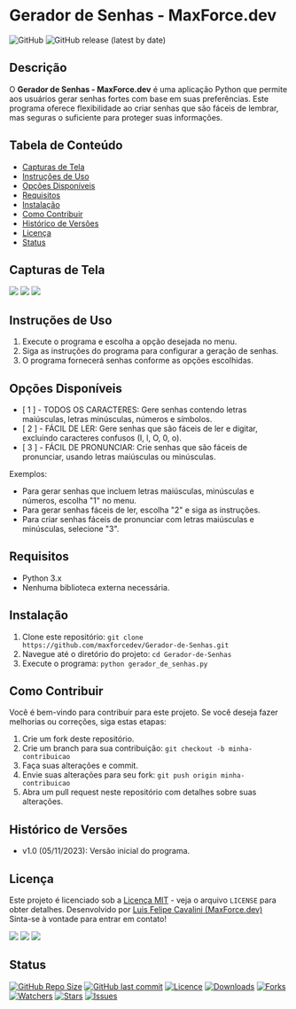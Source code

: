 
# Gerador de Senhas - MaxForce.dev

![GitHub](https://img.shields.io/github/license/maxforcedev/Gerador-de-Senhas)
![GitHub release (latest by date)](https://img.shields.io/github/v/release/maxforcedev/Gerador-de-Senhas)

## Descrição
O **Gerador de Senhas - MaxForce.dev** é uma aplicação Python que permite aos usuários gerar senhas fortes com base em suas preferências. Este programa oferece flexibilidade ao criar senhas que são fáceis de lembrar, mas seguras o suficiente para proteger suas informações.

## Tabela de Conteúdo
- [Capturas de Tela](#capturas-de-tela)
- [Instruções de Uso](#instruções-de-uso)
- [Opções Disponíveis](#opções-disponíveis)
- [Requisitos](#requisitos)
- [Instalação](#instalação)
- [Como Contribuir](#como-contribuir)
- [Histórico de Versões](#histórico-de-versões)
- [Licença](#licença)
- [Status](#status)

## Capturas de Tela
![](https://cdn.discordapp.com/attachments/1014935706256293938/1170814843486486579/image.png?ex=655a694b&is=6547f44b&hm=384bb5bfcc34084059a9ea27fc5fc93525136351ef8f5d04a45171ab25cdb783&)
![](https://cdn.discordapp.com/attachments/1014935706256293938/1170814844044320768/image.png?ex=655a694b&is=6547f44b&hm=450b390d18c20e0e672dbfcd9f229af4a7dc27d6aa8437526d2caa221761fbbb&)
![](https://cdn.discordapp.com/attachments/1014935706256293938/1170814843738132740/image.png?ex=655a694b&is=6547f44b&hm=25fe3192e104d0b15cbba0c7bc264eede3f04e83426518ef596745209916df69&)


## Instruções de Uso
1. Execute o programa e escolha a opção desejada no menu.
2. Siga as instruções do programa para configurar a geração de senhas.
3. O programa fornecerá senhas conforme as opções escolhidas.

## Opções Disponíveis

- [ 1 ] - TODOS OS CARACTERES: Gere senhas contendo letras maiúsculas, letras minúsculas, números e símbolos.
- [ 2 ] - FÁCIL DE LER: Gere senhas que são fáceis de ler e digitar, excluindo caracteres confusos (I, l, O, 0, o).
- [ 3 ] - FÁCIL DE PRONUNCIAR: Crie senhas que são fáceis de pronunciar, usando letras maiúsculas ou minúsculas.

Exemplos:
- Para gerar senhas que incluem letras maiúsculas, minúsculas e números, escolha "1" no menu.
- Para gerar senhas fáceis de ler, escolha "2" e siga as instruções.
- Para criar senhas fáceis de pronunciar com letras maiúsculas e minúsculas, selecione "3".

## Requisitos
- Python 3.x
- Nenhuma biblioteca externa necessária.

## Instalação
1. Clone este repositório: `git clone https://github.com/maxforcedev/Gerador-de-Senhas.git`
2. Navegue até o diretório do projeto: `cd Gerador-de-Senhas`
3. Execute o programa: `python gerador_de_senhas.py`

## Como Contribuir
Você é bem-vindo para contribuir para este projeto. Se você deseja fazer melhorias ou correções, siga estas etapas:
1. Crie um fork deste repositório.
2. Crie um branch para sua contribuição: `git checkout -b minha-contribuicao`
3. Faça suas alterações e commit.
4. Envie suas alterações para seu fork: `git push origin minha-contribuicao`
5. Abra um pull request neste repositório com detalhes sobre suas alterações.

## Histórico de Versões
- v1.0 (05/11/2023): Versão inicial do programa.

## Licença
Este projeto é licenciado sob a [Licença MIT](LICENSE) - veja o arquivo `LICENSE` para obter detalhes.
Desenvolvido por [Luis Felipe Cavalini (MaxForce.dev)](https://github.com/maxforcedev)
<br>
Sinta-se à vontade para entrar em contato!

<p align="left">
<div dir="auto"> 
  <a href="https://discord.gg/darkbotbr" rel="nofollow"><img src="https://camo.githubusercontent.com/3f990cfefb64f13d28397fe586c3aa38a81fde585de479205d63c79363ebe07a/68747470733a2f2f696d672e736869656c64732e696f2f62616467652f446973636f72642d3732383944413f7374796c653d666f722d7468652d6261646765266c6f676f3d646973636f7264266c6f676f436f6c6f723d7768697465" data-canonical-src="https://img.shields.io/badge/Discord-7289DA?style=for-the-badge&amp;logo=discord&amp;logoColor=white" style="max-width: 100%;"></a> 
  <a href="mailto:lfcvs.rj@gmail.com"><img src="https://camo.githubusercontent.com/927d6b3961fa048ff7303daf291cb5869dfa25018997cf8c1373c2f6a85b1458/68747470733a2f2f696d672e736869656c64732e696f2f62616467652f2d476d61696c2d2532333333333f7374796c653d666f722d7468652d6261646765266c6f676f3d676d61696c266c6f676f436f6c6f723d7768697465" data-canonical-src="https://img.shields.io/badge/-Gmail-%23333?style=for-the-badge&amp;logo=gmail&amp;logoColor=white" style="max-width: 100%;"></a>
  <a href="https://www.linkedin.com/in/maxforcedev" rel="nofollow"><img src="https://camo.githubusercontent.com/c00f87aeebbec37f3ee0857cc4c20b21fefde8a96caf4744383ebfe44a47fe3f/68747470733a2f2f696d672e736869656c64732e696f2f62616467652f2d4c696e6b6564496e2d2532333030373742353f7374796c653d666f722d7468652d6261646765266c6f676f3d6c696e6b6564696e266c6f676f436f6c6f723d7768697465" data-canonical-src="https://img.shields.io/badge/-LinkedIn-%230077B5?style=for-the-badge&amp;logo=linkedin&amp;logoColor=white" style="max-width: 100%;"></a> 
</div>
</p>

## Status

<p  dir="auto"><a  target="_blank"  rel="noopener noreferrer nofollow"  href="https://camo.githubusercontent.com/085ee5bc4cc1b44a80ee4caed41671629635f05e3a9f380a9b6effcaefef0694/68747470733a2f2f696d672e736869656c64732e696f2f6769746875622f7265706f2d73697a652f4e65774b616e7661732f50726f6a65746f2d323f7374796c653d666f722d7468652d6261646765266c6f676f3d676974687562"><img  src="https://camo.githubusercontent.com/085ee5bc4cc1b44a80ee4caed41671629635f05e3a9f380a9b6effcaefef0694/68747470733a2f2f696d672e736869656c64732e696f2f6769746875622f7265706f2d73697a652f4e65774b616e7661732f50726f6a65746f2d323f7374796c653d666f722d7468652d6261646765266c6f676f3d676974687562"  alt="GitHub Repo Size"  data-canonical-src="https://img.shields.io/github/repo-size/maxforcedev/Gerador-de-Senhas?style=for-the-badge&amp;logo=github"  style="max-width: 100%;"></a>
<a  target="_blank"  rel="noopener noreferrer nofollow"  href="https://camo.githubusercontent.com/1de643c70fafb10886be2e9a1409cfd63362856c1e3e9a1ecb4fd348ce4a60b3/68747470733a2f2f696d672e736869656c64732e696f2f6769746875622f6c6173742d636f6d6d69742f4e65774b616e7661732f50726f6a65746f2d323f7374796c653d666f722d7468652d6261646765266c6f676f3d676974"><img  src="https://camo.githubusercontent.com/1de643c70fafb10886be2e9a1409cfd63362856c1e3e9a1ecb4fd348ce4a60b3/68747470733a2f2f696d672e736869656c64732e696f2f6769746875622f6c6173742d636f6d6d69742f4e65774b616e7661732f50726f6a65746f2d323f7374796c653d666f722d7468652d6261646765266c6f676f3d676974"  alt="GitHub last commit"  data-canonical-src="https://img.shields.io/github/last-commit/maxforcedev/Gerador-de-Senhas?style=for-the-badge&amp;logo=git"  style="max-width: 100%;"></a>
<a  href="/maxforcedev/Gerador-de-Senhas/blob/main/LICENSE"><img  src="https://camo.githubusercontent.com/53faebb0082f82d530a9ef23497930288dc9a261c64700ed3b0d18c8fda7bc30/68747470733a2f2f696d672e736869656c64732e696f2f6769746875622f6c6963656e73652f4e65774b616e7661732f50726f6a65746f2d323f7374796c653d666f722d7468652d6261646765"  alt="Licence"  data-canonical-src="https://img.shields.io/github/license/maxforcedev/Gerador-de-Senhas?style=for-the-badge"  style="max-width: 100%;"></a>
<a  target="_blank"  rel="noopener noreferrer nofollow"  href="https://camo.githubusercontent.com/03d19c396f0ddaef7c9e45b4895edfdded39e9fb2931b51beb9320f9e2b7678e/68747470733a2f2f696d672e736869656c64732e696f2f6769746875622f646f776e6c6f6164732f4e65774b616e7661732f50726f6a65746f2d322f746f74616c3f7374796c653d666f722d7468652d6261646765"><img  src="https://camo.githubusercontent.com/03d19c396f0ddaef7c9e45b4895edfdded39e9fb2931b51beb9320f9e2b7678e/68747470733a2f2f696d672e736869656c64732e696f2f6769746875622f646f776e6c6f6164732f4e65774b616e7661732f50726f6a65746f2d322f746f74616c3f7374796c653d666f722d7468652d6261646765"  alt="Downloads"  data-canonical-src="https://img.shields.io/github/downloads/maxforcedev/Gerador-de-Senhas/total?style=for-the-badge"  style="max-width: 100%;"></a>
<a  target="_blank"  rel="noopener noreferrer nofollow"  href="https://camo.githubusercontent.com/078f38d18781ba66267640a4010cfd9ed556bc73e4887ec53bf345843fb0d7f0/68747470733a2f2f696d672e736869656c64732e696f2f6769746875622f666f726b732f4e65774b616e7661732f50726f6a65746f2d323f7374796c653d666f722d7468652d6261646765"><img  src="https://camo.githubusercontent.com/078f38d18781ba66267640a4010cfd9ed556bc73e4887ec53bf345843fb0d7f0/68747470733a2f2f696d672e736869656c64732e696f2f6769746875622f666f726b732f4e65774b616e7661732f50726f6a65746f2d323f7374796c653d666f722d7468652d6261646765"  alt="Forks"  data-canonical-src="https://img.shields.io/github/forks/maxforcedev/Gerador-de-Senhas?style=for-the-badge"  style="max-width: 100%;"></a>
<a  target="_blank"  rel="noopener noreferrer nofollow"  href="https://camo.githubusercontent.com/bbfb37b94652627df28e7dfa2045708e88262acabf46a5d79acd099a91eed22f/68747470733a2f2f696d672e736869656c64732e696f2f6769746875622f77617463686572732f4e65774b616e7661732f50726f6a65746f2d323f7374796c653d666f722d7468652d6261646765"><img  src="https://camo.githubusercontent.com/bbfb37b94652627df28e7dfa2045708e88262acabf46a5d79acd099a91eed22f/68747470733a2f2f696d672e736869656c64732e696f2f6769746875622f77617463686572732f4e65774b616e7661732f50726f6a65746f2d323f7374796c653d666f722d7468652d6261646765"  alt="Watchers"  data-canonical-src="https://img.shields.io/github/watchers/maxforcedev/Gerador-de-Senhas?style=for-the-badge"  style="max-width: 100%;"></a>
<a  target="_blank"  rel="noopener noreferrer nofollow"  href="https://camo.githubusercontent.com/8bf34505d8148e891e17da8669606dbf0d774ed3aa17845144ae8aa8bda9aa4f/68747470733a2f2f696d672e736869656c64732e696f2f6769746875622f73746172732f4e65774b616e7661732f50726f6a65746f2d323f7374796c653d666f722d7468652d6261646765"><img  src="https://camo.githubusercontent.com/8bf34505d8148e891e17da8669606dbf0d774ed3aa17845144ae8aa8bda9aa4f/68747470733a2f2f696d672e736869656c64732e696f2f6769746875622f73746172732f4e65774b616e7661732f50726f6a65746f2d323f7374796c653d666f722d7468652d6261646765"  alt="Stars"  data-canonical-src="https://img.shields.io/github/stars/maxforcedev/Gerador-de-Senhas?style=for-the-badge"  style="max-width: 100%;"></a>
<a  target="_blank"  rel="noopener noreferrer nofollow"  href="https://camo.githubusercontent.com/abe3652c6fcfd79c19570b6acbae54fd61d627a6f02f9607be077aabd388e11c/68747470733a2f2f696d672e736869656c64732e696f2f6769746875622f6973737565732f4e65774b616e7661732f50726f6a65746f2d323f7374796c653d666f722d7468652d6261646765"><img  src="https://camo.githubusercontent.com/abe3652c6fcfd79c19570b6acbae54fd61d627a6f02f9607be077aabd388e11c/68747470733a2f2f696d672e736869656c64732e696f2f6769746875622f6973737565732f4e65774b616e7661732f50726f6a65746f2d323f7374796c653d666f722d7468652d6261646765"  alt="Issues"  data-canonical-src="https://img.shields.io/github/issues/maxforcedev/Gerador-de-Senhas?style=for-the-badge"  style="max-width: 100%;"></a></p>
